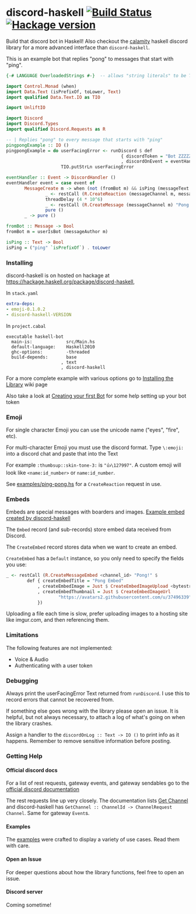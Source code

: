 # discord-haskell           [![Build Status](https://travis-ci.com/aquarial/discord-haskell.png?branch=master)](https://travis-ci.com/aquarial/discord-haskell)        [![Hackage version](http://img.shields.io/hackage/v/discord-haskell.svg?label=Hackage)](https://hackage.haskell.org/package/discord-haskell)

Build that discord bot in Haskell! Also checkout the [calamity](https://github.com/nitros12/calamity) 
haskell discord library for a more advanced interface than `discord-haskell`.

This is an example bot that replies "pong" to messages that start with "ping".

```haskell
{-# LANGUAGE OverloadedStrings #-}  -- allows "string literals" to be Text

import Control.Monad (when)
import Data.Text (isPrefixOf, toLower, Text)
import qualified Data.Text.IO as TIO

import UnliftIO

import Discord
import Discord.Types
import qualified Discord.Requests as R

-- | Replies "pong" to every message that starts with "ping"
pingpongExample :: IO ()
pingpongExample = do userFacingError <- runDiscord $ def
                                            { discordToken = "Bot ZZZZZZZZZZZZZZZZZZZ"
                                            , discordOnEvent = eventHandler }
                     TIO.putStrLn userFacingError

eventHandler :: Event -> DiscordHandler ()
eventHandler event = case event of
       MessageCreate m -> when (not (fromBot m) && isPing (messageText m)) $ do
               _ <- restCall (R.CreateReaction (messageChannel m, messageId m) "eyes")
               threadDelay (4 * 10^6)
               _ <- restCall (R.CreateMessage (messageChannel m) "Pong!")
               pure ()
       _ -> pure ()

fromBot :: Message -> Bool
fromBot m = userIsBot (messageAuthor m)

isPing :: Text -> Bool
isPing = ("ping" `isPrefixOf`) . toLower
```


### Installing

discord-haskell is on hosted on hackage at https://hackage.haskell.org/package/discord-haskell, 

In `stack.yaml`

```yaml
extra-deps:
- emoji-0.1.0.2
- discord-haskell-VERSION
```

In `project.cabal`

```cabal
executable haskell-bot
  main-is:             src/Main.hs
  default-language:    Haskell2010
  ghc-options:         -threaded
  build-depends:       base
                     , text
                     , discord-haskell
```

For a more complete example with various options go to 
[Installing the Library](https://github.com/aquarial/discord-haskell/wiki/Installing-the-Library) wiki page

Also take a look at 
[Creating your first Bot](https://github.com/aquarial/discord-haskell/wiki/Creating-your-first-Bot)
for some help setting up your bot token


### Emoji

For single character Emoji you can use the unicode name ("eyes", "fire", etc).

For multi-character Emoji you must use the discord format. Type `\:emoji:` into
a discord chat and paste that into the Text

For example `:thumbsup::skin-tone-3:` is `"👍\127997"`. 
A custom emoji will look like `<name:id_number>` or `name:id_number`.

See [examples/ping-pong.hs](https://github.com/aquarial/discord-haskell/blob/master/examples/ping-pong.hs)
 for a `CreateReaction` request in use.
 
### Embeds

Embeds are special messages with boarders and images. [Example embed created by discord-haskell](./examples/embed-photo.jpg)

The `Embed` record (and sub-records) store embed data received from Discord.

The `CreateEmbed` record stores data when we want to create an embed.

`CreateEmbed` has a `Default` instance, so you only need to specify the fields you use:

```haskell
_ <- restCall (R.CreateMessageEmbed <channel_id> "Pong!" $
        def { createEmbedTitle = "Pong Embed"
            , createEmbedImage = Just $ CreateEmbedImageUpload <bytestring>
            , createEmbedThumbnail = Just $ CreateEmbedImageUrl
                    "https://avatars2.githubusercontent.com/u/37496339"
            })
```

Uploading a file each time is slow, prefer uploading images to a hosting site like imgur.com, and then referencing them.
 
### Limitations

The following features are not implemented:

- Voice & Audio
- Authenticating with a user token

### Debugging

Always print the userFacingError Text returned from `runDiscord`. I use this to record
errors that cannot be recovered from.

If something else goes wrong with the library please open an issue. It is helpful,
but not always necessary, to attach a log of what's going on when the library
crashes.

Assign a handler to the `discordOnLog :: Text -> IO ()` to print info as it happens.
Remember to remove sensitive information before posting.

### Getting Help

#### Official discord docs

For a list of rest requests, gateway events, and gateway sendables go to the 
[official discord documentation](https://discord.com/developers/docs/intro)

The rest requests line up very closely. The documentation lists 
[Get Channel](https://discord.com/developers/docs/resources/channel#get-channel)
and discord-haskell has `GetChannel :: ChannelId -> ChannelRequest Channel`. Same for gateway `Event`s.

#### Examples

The [examples](https://github.com/aquarial/discord-haskell/tree/master/examples) were crafted
to display a variety of use cases. Read them with care.

#### Open an Issue

For deeper questions about how the library functions, feel free to open an issue.

#### Discord server

Coming sometime!
